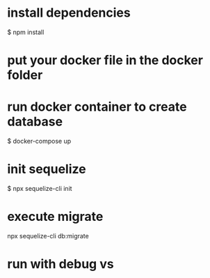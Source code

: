 # install dependencies
$ npm install 

# put your docker file in the docker folder

# run docker container to create database
$ docker-compose up

# init sequelize
$ npx sequelize-cli init

# execute migrate
npx sequelize-cli db:migrate

# run with debug vs
